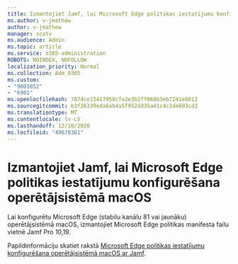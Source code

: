 ```yaml
---
title: Izmantojiet Jamf, lai Microsoft Edge politikas iestatījumu konfigurēšana operētājsistēmā macOS
ms.author: v-jmathew
author: v-jmathew
manager: scotv
ms.audience: Admin
ms.topic: article
ms.service: o365-administration
ROBOTS: NOINDEX, NOFOLLOW
localization_priority: Normal
ms.collection: Adm_O365
ms.custom:
- "9003852"
- "6901"
ms.openlocfilehash: 7874ce15417958cfe2e3b2ff068b3eb7241e6812
ms.sourcegitcommit: b3f26339eda6ab4a5f952dd35a41c4c1de603cd2
ms.translationtype: MT
ms.contentlocale: lv-LV
ms.lasthandoff: 12/10/2020
ms.locfileid: "49678361"
---
```

# <a name="use-jamf-to-configure-microsoft-edge-policy-settings-on-macos"></a>Izmantojiet Jamf, lai Microsoft Edge politikas iestatījumu konfigurēšana operētājsistēmā macOS

Lai konfigurētu Microsoft Edge (stabilu kanālu 81 vai jaunāku) operētājsistēmā macOS, izmantojiet Microsoft Edge politikas manifesta failu vietnē Jamf Pro 10,19.

Papildinformāciju skatiet rakstā [Microsoft Edge politikas iestatījumu konfigurēšana operētājsistēmā macOS ar Jamf](https://go.microsoft.com/fwlink/?linkid=2134761).
